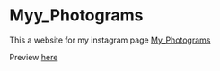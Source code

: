 # Myy_Photograms
This a website for my instagram page [My_Photograms](https://www.instagram.com/my_photograms/)

Preview [here](https://myy-photograms.netlify.app/)
